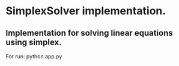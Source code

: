 # SimplexSolver implementation.

## Implementation for solving linear equations using simplex.

For run: python app.py
